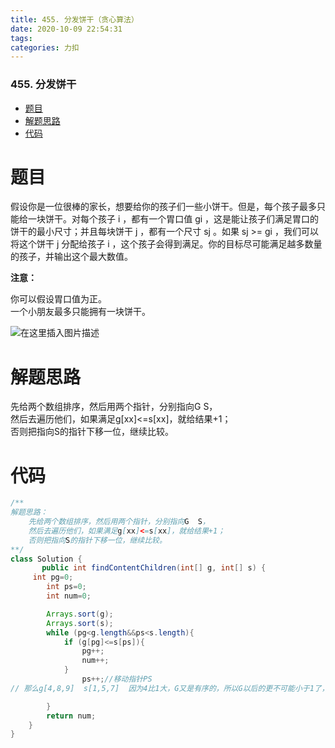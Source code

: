 ```yaml
---
title: 455. 分发饼干（贪心算法）
date: 2020-10-09 22:54:31
tags: 
categories: 力扣
---
```


<!--more-->

### 455\. 分发饼干

- [题目](#_2)
- [解题思路](#_12)
- [代码](#_16)

# 题目

假设你是一位很棒的家长，想要给你的孩子们一些小饼干。但是，每个孩子最多只能给一块饼干。对每个孩子 i ，都有一个胃口值 gi ，这是能让孩子们满足胃口的饼干的最小尺寸；并且每块饼干 j ，都有一个尺寸 sj 。如果 sj >= gi ，我们可以将这个饼干 j 分配给孩子 i ，这个孩子会得到满足。你的目标尽可能满足越多数量的孩子，并输出这个最大数值。

**注意：**

你可以假设胃口值为正。  
一个小朋友最多只能拥有一块饼干。

![在这里插入图片描述](https://img-blog.csdnimg.cn/20201009225508612.png?x-oss-process=image/watermark,type_ZmFuZ3poZW5naGVpdGk,shadow_10,text_aHR0cHM6Ly9ibG9nLmNzZG4ubmV0L3FxXzIxMDQwNTU5,size_16,color_FFFFFF,t_70#pic_center)

# 解题思路

先给两个数组排序，然后用两个指针，分别指向G S，  
然后去遍历他们，如果满足g\[xx\]\<=s\[xx\]，就给结果+1；  
否则把指向S的指针下移一位，继续比较。

# 代码

```java
/**
解题思路：
    先给两个数组排序，然后用两个指针，分别指向G  S，
    然后去遍历他们，如果满足g[xx]<=s[xx]，就给结果+1；
    否则把指向S的指针下移一位，继续比较。
**/
class Solution {
       public int findContentChildren(int[] g, int[] s) {
     int pg=0;
        int ps=0;
        int num=0;

        Arrays.sort(g);
        Arrays.sort(s);
        while (pg<g.length&&ps<s.length){
            if (g[pg]<=s[ps]){
                pg++;
                num++;
            }
                ps++;//移动指针PS
// 那么g[4,8,9]  s[1,5,7]  因为4比1大，G又是有序的，所以G以后的更不可能小于1了，所以这个时候就要移动指针ps不移动指针pg。

        }
        return num;
    }
}
```